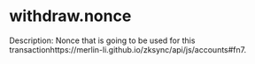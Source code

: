 # withdraw.nonce

Description: Nonce that is going to be used for this transactionhttps://merlin-li.github.io/zksync/api/js/accounts#fn7.